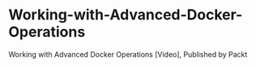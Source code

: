 # Working-with-Advanced-Docker-Operations
Working with Advanced Docker Operations [Video], Published by Packt
